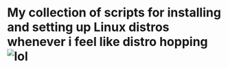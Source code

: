 # My collection of scripts for installing and setting up Linux distros whenever i feel like distro hopping![lol](https://user-images.githubusercontent.com/72343612/95927680-0fb0f980-0d85-11eb-92f2-c300077d2f26.png)
